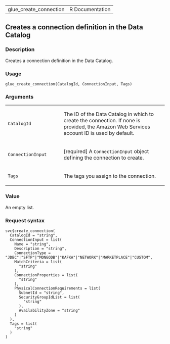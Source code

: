 <table style="width: 100%;">
<tbody>
<tr class="odd">
<td>glue_create_connection</td>
<td style="text-align: right;">R Documentation</td>
</tr>
</tbody>
</table>

## Creates a connection definition in the Data Catalog

### Description

Creates a connection definition in the Data Catalog.

### Usage

    glue_create_connection(CatalogId, ConnectionInput, Tags)

### Arguments

<table>
<colgroup>
<col style="width: 35%" />
<col style="width: 65%" />
</colgroup>
<tbody>
<tr class="odd">
<td><code id="glue_create_connection_:_CatalogId">CatalogId</code></td>
<td><p>The ID of the Data Catalog in which to create the connection. If
none is provided, the Amazon Web Services account ID is used by
default.</p></td>
</tr>
<tr class="even">
<td><code
id="glue_create_connection_:_ConnectionInput">ConnectionInput</code></td>
<td><p>[required] A <code>ConnectionInput</code> object defining the
connection to create.</p></td>
</tr>
<tr class="odd">
<td><code id="glue_create_connection_:_Tags">Tags</code></td>
<td><p>The tags you assign to the connection.</p></td>
</tr>
</tbody>
</table>

### Value

An empty list.

### Request syntax

    svc$create_connection(
      CatalogId = "string",
      ConnectionInput = list(
        Name = "string",
        Description = "string",
        ConnectionType = "JDBC"|"SFTP"|"MONGODB"|"KAFKA"|"NETWORK"|"MARKETPLACE"|"CUSTOM",
        MatchCriteria = list(
          "string"
        ),
        ConnectionProperties = list(
          "string"
        ),
        PhysicalConnectionRequirements = list(
          SubnetId = "string",
          SecurityGroupIdList = list(
            "string"
          ),
          AvailabilityZone = "string"
        )
      ),
      Tags = list(
        "string"
      )
    )

